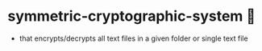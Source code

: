 # symmetric-cryptographic-system :closed_lock_with_key:
- that encrypts/decrypts all text files in a given folder or single text file
